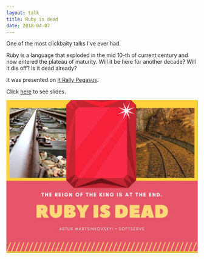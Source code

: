 ```yaml
---
layout: talk
title: Ruby is dead
date: 2018-04-07
---
```


One of the most clickbaity talks I've ever had.

Ruby is a language that exploded in the mid 10-th of current century and now entered the plateau of maturity. Will it be here for another decade? Will it die off? Is it dead already?

It was presented on [It Rally Pegasus](https://www.facebook.com/events/205836950002968/permalink/212498429336820/).

Click [here](https://speakerdeck.com/gentleterror/ruby-is-dead) to see slides.

[![Ruby is dead](/assets/images/ruby_is_dead.png)](https://speakerdeck.com/gentleterror/ruby-is-dead)


